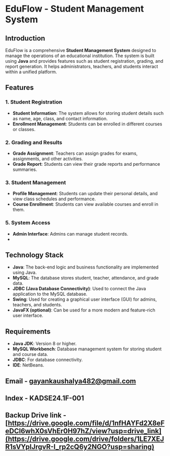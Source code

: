 # EduFlow - Student Management System

## Introduction

EduFlow is a comprehensive **Student Management System** designed to manage the operations of an educational institution. The system is built using **Java** and provides features such as student registration, 
 grading, and report generation. It helps administrators, teachers, and students interact within a unified platform.

## Features

### 1. Student Registration
- **Student Information**: The system allows for storing student details such as name, age, class, and contact information.
- **Enrollment Management**: Students can be enrolled in different courses or classes.

### 2. Grading and Results
- **Grade Assignment**: Teachers can assign grades for exams, assignments, and other activities.
- **Grade Report**: Students can view their grade reports and performance summaries.

### 3. Student Management
- **Profile Management**: Students can update their personal details, and view class schedules and performance.
- **Course Enrollment**: Students can view available courses and enroll in them.

### 5. System Access
- **Admin Interface**: Admins can manage student records.
- 
## Technology Stack
- **Java**: The back-end logic and business functionality are implemented using Java.
- **MySQL**: The database stores student, teacher, attendance, and grade data.
- **JDBC (Java Database Connectivity)**: Used to connect the Java application to the MySQL database.
- **Swing**: Used for creating a graphical user interface (GUI) for admins, teachers, and students.
- **JavaFX (optional)**: Can be used for a more modern and feature-rich user interface.

## Requirements
- **Java JDK**: Version 8 or higher.
- **MySQL Workbench**: Database management system for storing student and course data.
- **JDBC**: For database connectivity.
- **IDE**:  NetBeans.

## Email - gayankaushalya482@gmail.com
## Index - KADSE24.1F-001
## Backup Drive link - [https://drive.google.com/file/d/1nfHAYFd2X8eFeDCl6whX0sVhEr0H97hZ/view?usp=drive_link](https://drive.google.com/drive/folders/1LE7XEJR1sVYpIJrgvR-I_rp2cQ6y2NGO?usp=sharing)

